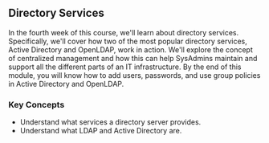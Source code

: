 ## Directory Services

In the fourth week of this course, we'll learn about directory services. Specifically, we'll cover how two of the most popular directory services, Active Directory and OpenLDAP, work in action. We'll explore the concept of centralized management and how this can help SysAdmins maintain and support all the different parts of an IT infrastructure. By the end of this module, you will know how to add users, passwords, and use group policies in Active Directory and OpenLDAP.

### Key Concepts

* Understand what services a directory server provides.
* Understand what LDAP and Active Directory are.